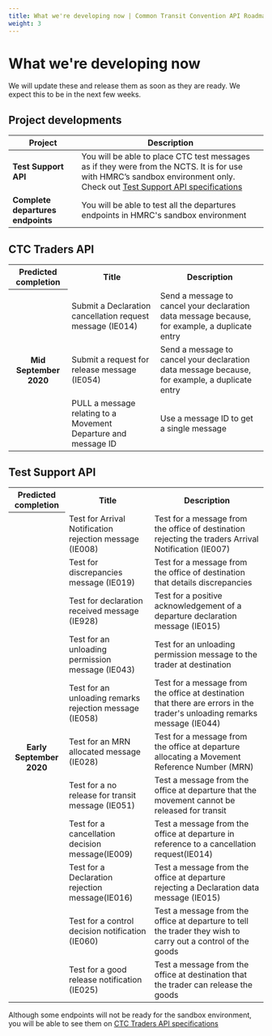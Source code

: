 ```yaml
---
title: What we're developing now | Common Transit Convention API Roadmap
weight: 3
---
```


# What we're developing now   

We will update these and release them as soon as they are ready. We expect this to be in the next few weeks.

## Project developments    

| **Project** |**Description** |
|------|-------------|
|**Test Support API**| You will be able to place CTC test messages as if they were from the NCTS. It is for use with HMRC’s sandbox environment only. Check out [Test Support API specifications](https://developer.service.hmrc.gov.uk/api-documentation/docs/api/service/common-transit-convention-traders/1.0)|Test Support API|
|**Complete departures endpoints**|You will be able to test all the departures endpoints in HMRC's sandbox environment|

## CTC Traders API    

<html>
<table>
  <tr>
    <th>Predicted completion</th>
    <th>Title</th>
    <th>Description</th>
  </tr>
  <tr>
    <th rowspan="9"> Mid September 2020</th>
  </tr>
   <tr>
    <td>Submit a Declaration cancellation request message (IE014)</td>
    <td>Send a message to cancel your declaration data message because, for example, a duplicate entry</td>
  </tr>
  <tr>
    <td>Submit a request for release message (IE054)</td>
    <td>Send a message to cancel your declaration data message because, for example, a duplicate entry</td>
  </tr>
  <tr>
    <td>PULL a message relating to a Movement Departure and message ID</td>
    <td>Use a message ID to get a single message</td>
  </tr>
</table>
</html>

## Test Support API

<table>
  <tr>
    <th>Predicted completion</th>
    <th>Title</th>
    <th>Description</th>
  </tr>
   <tr>
    <th rowspan="20"> Early September 2020</th>
  </tr>
  <tr>
    <td>Test for Arrival Notification rejection message (IE008)</td>
    <td>Test for a message from the office of destination rejecting the traders Arrival Notification (IE007)</td>
   </tr>
   <tr>
    <td>Test for discrepancies message (IE019)</td>
    <td>Test for a message from the office of destination that details discrepancies</td>
   </tr>
  <tr>
    <td>Test for declaration received message (IE928)</td>
    <td>Test for a positive acknowledgement of a departure declaration message (IE015)</td>
  </tr>
  <tr>
    <td>Test for an unloading permission message (IE043)</td>
    <td>Test for an unloading permission message to the trader at destination</td>
  </tr>
    <tr>
    <td>Test for an unloading remarks rejection message (IE058)</td>
    <td>Test for a message from the office at destination that there are errors in the trader's unloading remarks message (IE044)</td>
  </tr>
   <tr>
    <td>Test for an MRN allocated message (IE028)</td>
    <td>Test for a message from the office at departure allocating a Movement Reference Number (MRN) </td>
  </tr>
   <tr>
    <td>Test for a no release for transit message (IE051)</td>
    <td>Test a message from the office at departure that the movement cannot be released for transit</td>
  </tr>
   <tr>
    <td>Test for a cancellation decision message(IE009)</td>
    <td>Test a message from the office at departure in reference to a cancellation request(IE014) </td>
  </tr>
   <tr>
    <td>Test for a Declaration rejection message(IE016)</td>
    <td>Test a message from the office at departure rejecting a Declaration data message (IE015)</td>
  </tr>
   <tr>
    <td>Test for a control decision notification (IE060)</td>
    <td>Test a message from the office at departure to tell the trader they wish to carry out a control of the goods</td>
  </tr>
  <tr>
    <td>Test for a good release notification (IE025)</td>
    <td>Test a message from the office at destination that the trader can release the goods</td>
  </tr>
</table>
</html>



Although some endpoints will not be ready for the sandbox environment, you will be able to see them on [CTC Traders API specifications](https://developer.service.hmrc.gov.uk/api-documentation/docs/api/service/common-transit-convention-traders/1.0)
